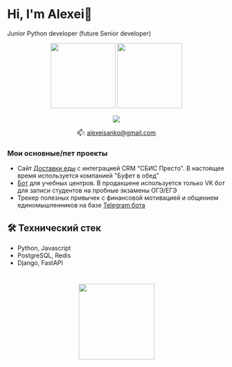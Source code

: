 # Hi, I'm  Alexei👋
Junior Python developer (future Senior developer)

<p align='center'>
   <a href="https://github-readme-stats.vercel.app/api?username=alexeisanko&show_icons=true&count_private=true"><img
           height=150
           src="https://github-readme-stats.vercel.app/api?username=alexeisanko&show_icons=true&count_private=true"/></a>
   <a href="https://github.com/romankh3/github-readme-stats"><img height=150
                                                                  src="https://github-readme-stats.vercel.app/api/top-langs/?username=alexeisanko&layout=compact"/></a>
</p>

<p align='center'>

   <a href="https://t.me/Alexeisanko">
       <img src="https://img.shields.io/badge/Telegram-2CA5E0?style=for-the-badge&logo=telegram&logoColor=white"/>
   </a>
<p align='center'>
   📫: <a href='mailto:alexeisanko@gmail.com'>alexeisanko@gmail.com</a>
</p>


### Мои основные/пет проекты
*   Сайт [Доставки еды](https://github.com/alexeisanko/cafe_shtin) с интеграцией CRM "СБИС Престо". В настоящее время используется компанией "Буфет в обед"
*   [Бот](https://github.com/alexeisanko/tutoring_center_bot) для учебных центров. В продакшене используется только VK бот для записи студентов на пробные экзамены ОГЭ/ЕГЭ
*   Трекер полезных привычек с финансовой мотивацией и общением единомышленников на базе [Telegram бота](https://github.com/alexeisanko/ucds_bots)


## 🛠 Технический стек
*   Python, Javascript
*   PostgreSQL, Redis
*   Django, FastAPI

<div align="center" style="margin: 40px 0">
   <a href="https://github.com/romankh3/github-profile-views-counter">
       <img width="175px" src="https://komarev.com/ghpvc/?username=alexeisanko&color=DE002D">
   </a>
</div>

